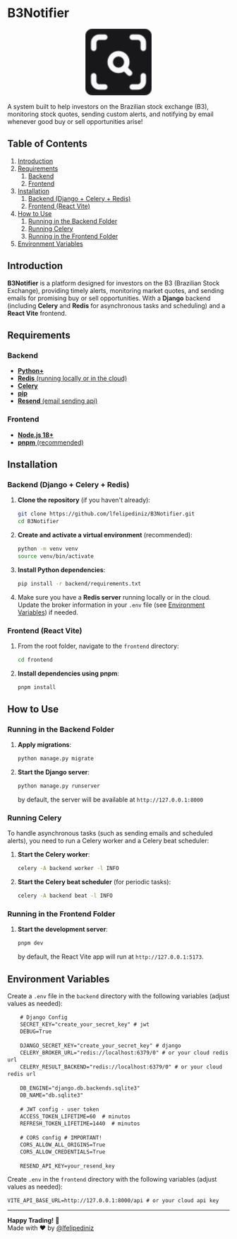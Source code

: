 # B3Notifier
<p align="center">
  <img src="/frontend/public/b3notifier.svg" alt="B3Notifier Logo" width="150">
</p>
A system built to help investors on the Brazilian stock exchange (B3), monitoring stock quotes, sending custom alerts, and notifying by email whenever good buy or sell opportunities arise!

## Table of Contents
1. [Introduction](#introduction) 
2. [Requirements](#requirements)
   1.  [Backend](#backend)
   2.  [Frontend](#frontend)
3. [Installation](#installation)
   1.  [Backend (Django + Celery + Redis)](#backend-django--celery--redis)
   2.  [Frontend (React Vite)](#frontend-react-vite)
4. [How to Use](#how-to-use)  
   1.  [Running in the Backend Folder](#running-in-the-backend-folder)
   2.  [Running Celery](#running-celery)
   3. [Running in the Frontend Folder](#running-in-the-frontend-folder)
5. [Environment Variables](#environment-variables)  

## Introduction

**B3Notifier** is a platform designed for investors on the B3 (Brazilian Stock Exchange), providing timely alerts, monitoring market quotes, and sending emails for promising buy or sell opportunities. With a **Django** backend (including **Celery** and **Redis** for asynchronous tasks and scheduling) and a **React Vite** frontend.

## Requirements

### Backend
- [**Python+**](https://www.python.org/downloads/)  
- [**Redis** (running locally or in the cloud)](https://redis.io/)  
- [**Celery**](https://docs.celeryproject.org/en/stable/)  
- [**pip**](https://pip.pypa.io/en/stable/installing/) 
- [**Resend** (email sending api)](https://resend.com/)
### Frontend
- [**Node.js 18+**](https://nodejs.org/)  
- [**pnpm** (recommended)](https://pnpm.io/installation)  


## Installation

### Backend (Django + Celery + Redis)

1. **Clone the repository** (if you haven't already):
   ```bash
   git clone https://github.com/lfelipediniz/B3Notifier.git
   cd B3Notifier
   ```

2. **Create and activate a virtual environment** (recommended):
   ```bash
   python -m venv venv
   source venv/bin/activate     
   ```

3. **Install Python dependencies**:
   ```bash
   pip install -r backend/requirements.txt
   ```
4. Make sure you have a **Redis server** running locally or in the cloud. Update the broker information in your `.env` file (see [Environment Variables](#environment-variables)) if needed.

### Frontend (React Vite)

1. From the root folder, navigate to the `frontend` directory:
   ```bash
   cd frontend
   ```

2. **Install dependencies using pnpm**:
   ```bash
   pnpm install
   ```

## How to Use

### Running in the Backend Folder

1. **Apply migrations**:
   ```bash
   python manage.py migrate
   ```

2. **Start the Django server**:
   ```bash
   python manage.py runserver
   ```
   by default, the server will be available at `http://127.0.0.1:8000`

### Running Celery

To handle asynchronous tasks (such as sending emails and scheduled alerts), you need to run a Celery worker and a Celery beat scheduler:

1. **Start the Celery worker**:
   ```bash
   celery -A backend worker -l INFO
   ```
2. **Start the Celery beat scheduler** (for periodic tasks):
   ```bash
   celery -A backend beat -l INFO
   ```

### Running in the Frontend Folder

1. **Start the development server**:
   ```bash
   pnpm dev
   ```
   by default, the React Vite app will run at `http://127.0.0.1:5173`.

## Environment Variables

Create a `.env` file in the `backend` directory with the following variables (adjust values as needed):

```plaintext
    # Django Config
    SECRET_KEY="create_your_secret_key" # jwt
    DEBUG=True

    DJANGO_SECRET_KEY="create_your_secret_key" # django
    CELERY_BROKER_URL="redis://localhost:6379/0" # or your cloud redis url
    CELERY_RESULT_BACKEND="redis://localhost:6379/0" # or your cloud redis url

    DB_ENGINE="django.db.backends.sqlite3"
    DB_NAME="db.sqlite3"

    # JWT config - user token
    ACCESS_TOKEN_LIFETIME=60  # minutos
    REFRESH_TOKEN_LIFETIME=1440  # minutos

    # CORS config # IMPORTANT!
    CORS_ALLOW_ALL_ORIGINS=True
    CORS_ALLOW_CREDENTIALS=True

    RESEND_API_KEY=your_resend_key
```

Create `.env` in the `frontend` directory with the following variables (adjust values as needed):
```plaintext
VITE_API_BASE_URL=http://127.0.0.1:8000/api # or your cloud api key
```

--- 
**Happy Trading!** 🚀  
Made with ❤️ by [@lfelipediniz](https://www.linkedin.com/in/lfelipediniz/)
